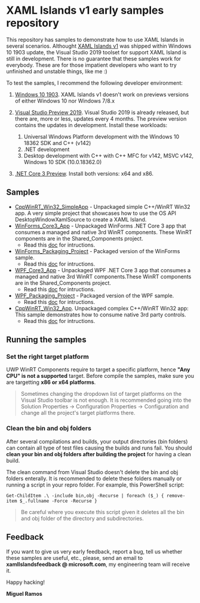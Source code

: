 # XAML Islands v1 early samples repository

This repository has samples to demonstrate how to use XAML Islands in several scenarios. Althought [XAML Islands v1](https://blogs.windows.com/windowsdeveloper/2019/06/13/XAML-islands-v1-updates-and-roadmap/#r17cU1yReAgMH700.97) was shipped within Windows 10 1903 update, the Visual Studio 2019 toolset for support XAML Island is still in development. There is no guarantee that these samples work for everybody. These are for those impatient developers who want to try unfinished and unstable things, like me :) 

To test the samples, I recommend the following developer environment:

1. [Windows 10 1903](https://www.microsoft.com/en-us/software-download/windows10). XAML Islands v1 doesn't work on previews versions of either Windows 10 nor Windows 7/8.x
2. [Visual Studio Preview 2019](https://visualstudio.microsoft.com/vs/preview/). Visual Studio 2019 is already released, but there are, more or less, updates every 4 months. The preview version contains the updates in development. Install these workloads:
   1. Universal Windows Platform development with the Windows 10 18362 SDK and C++ (v142)
   2. .NET development
   3. Desktop development with C++ with C++ MFC for v142, MSVC v142, Windows 10 SDK (10.0.18362.0)

3. [.NET Core 3 Preview](https://dotnet.microsoft.com/download/dotnet-core/3.0). Install both versions: x64 and x86. 

## Samples

* [CppWinRT_Win32_SimpleApp](/1903_Samples/CppWinRT_Win32_SimpleApp/)  - Unpackaged simple C++/WinRT Win32 app. A very simple project that showcases how to use the OS API DesktopWindowXamlSource to create a XAML Island.
* [WinForms_Core3_App](/1903_Samples/WinForms_Core3_App/) - Unpackaged WinForms .NET Core 3 app that consumes a managed and native 3rd WinRT components. These WinRT components are in the Shared_Components project.
  * Read this [doc](/1903_Samples/WnForms_and_WPF_Readme.md) for intructions.
* [WinForms_Packaging_Project](/1903_Samples/WinForms_Packaging_Project/) - Packaged version of the WinForms sample.
  * Read this [doc](/1903_Samples/WnForms_and_WPF_Readme.md) for intructions.
* [WPF_Core3_App](/1903_Samples/WPF_Core3_App/) - Unpackaged WPF .NET Core 3 app that consumes a managed and native 3rd WinRT components.These WinRT components are in the Shared_Components project.
  * Read this [doc](/1903_Samples/WnForms_and_WPF_Readme.md) for intructions.
* [WPF_Packaging_Project](/1903_Samples/WPF_Packaging_Project/) - Packaged version of the WPF sample. 
  * Read this [doc](/1903_Samples/WnForms_and_WPF_Readme.md) for intructions.
* [CppWinRT_Win32_App](/1903_Samples/CppWinRT_Win32_App/). Unpackaged complex C++/WinRT Win32 app: This sample demonstrates how to consume native 3rd party controls.
  * Read this [doc](/1903_Samples/CppWinRT_Win32_App/ReadMe.md) for intructions.

## Running the samples

### Set the right target platform
UWP WinRT Components require to target a specific platform, hence __"Any CPU" is not a supported__ target. Before compile the samples, make sure you are targetting __x86 or x64 platforms__.  

> Sometimes changing the dropdown list of target platforms on the Visual Studio toolbar is not enough. It is recommended going into the Solution Properties → Configuration Properties → Configuration and change all the project's target platforms there.

### Clean the bin and obj folders

After several compilations and builds, your output directories (bin folders) can contain all type of test files causing the builds and runs fail. You should __clean your bin and obj folders after building the project__ for having a clean build.

The clean command from Visual Studio doesn't delete the bin and obj folders enterally. It is recommended to delete these folders manually or running a script in your repro folder. For example, this PowerShell script:

```PS
Get-ChildItem .\ -include bin,obj -Recurse | foreach ($_) { remove-item $_.fullname -Force -Recurse }
```

> Be careful where you execute this script given it deletes all the bin and obj folder of the directory and subdirectories.  

## Feedback

If you want to give us very early feedback, report a bug, tell us whether these samples are useful, etc.,  please, send an email to __xamlIslandsfeedback @ microsoft.com__, my engineering team will receive it. 


Happy hacking!

__Miguel Ramos__


